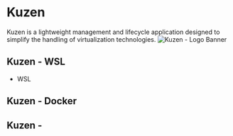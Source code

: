 # Kuzen
Kuzen is a lightweight management and lifecycle application designed to simplify the handling of virtualization technologies.
![Kuzen - Logo Banner](https://github.com/user-attachments/assets/16d8301c-5ae3-4359-98fb-c42fb237e375)

## Kuzen - WSL
- WSL

## Kuzen - Docker

## Kuzen - 
